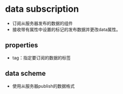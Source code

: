 # data subscription

- 订阅从服务器发布的数据的组件
- 接收带有属性中设置的标记的发布数据并更改data属性。

## properties
  - tag：指定要订阅的数据的标签

## data scheme
  - 使用从服务器publish的数据格式
